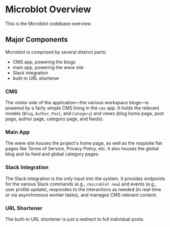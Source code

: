 # Microblot Overview

This is the Microblot codebase overview.


## Major Components

Microblot is comprised by several distinct parts:

- CMS app, powering the blogs
- main app, powering the www site
- Slack integration
- built-in URL shortener


### CMS

The visitor side of the application—the various workspace blogs—is powered by a fairly
simple CMS living in the `cms` app.
It holds the relevant models (`Blog`, `Author`, `Post`, and `Category`) and views (blog
home page, post page, author page, category page, and feeds).


### Main App

The www site houses the project's home page, as well as the requisite flat pages like
Terms of Service, Privacy Policy, etc.
It also houses the global blog and its feed and global category pages.


### Slack Integration

The Slack integration is the only input into the system.
It provides endpoints for the various Slack commands (e.g., `/microblot new`) and events
(e.g., user profile update), respondes to the interactions as needed (in real-time or
via asynchronous worker tasks), and manages CMS relevant content.


### URL Shortener

The built-in URL shortener is just a redirect to full individual posts.
